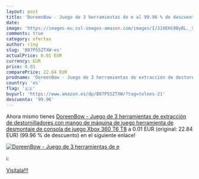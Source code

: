 ```yaml
---
layout: post
title: 'DoreenBow - Juego de 3 herramientas de e al 99.96 % de descuento'
date: 
image: 'https://images-eu.ssl-images-amazon.com/images/I/31XEHi9ByBL._SL200_.jpg'
comments: true
category: ofertas
author: ring
slug: 'B07P55ZTXW-es'
actualPrice: 0.01 EUR
currency: EUR
price: 0.01
comparePrice: 22.84 EUR
prodname: 'DoreenBow - Juego de 3 herramientas de extracción de destornilladores con mango de máquina de juego  herramienta de desmontaje de consola de juego Xbox 360 T6 T8'
country: 'es'
flag: '🇪🇸'
buyurl: 'https://www.amazon.es/dp/B07P55ZTXW/?tag=tolees-21'
descuento: '99.96'
---
```


Ahora mismo tienes [DoreenBow - Juego de 3 herramientas de extracción de destornilladores con mango de máquina de juego  herramienta de desmontaje de consola de juego Xbox 360 T6 T8](https://www.amazon.es/dp/B07P55ZTXW/?tag=tolees-21) a 0.01 EUR (original: 22.84 EUR) (99.96 %  de descuento) en el siguiente enlace!

[![DoreenBow - Juego de 3 herramientas de e](https://images-eu.ssl-images-amazon.com/images/I/31XEHi9ByBL._SL200_.jpg)](https://www.amazon.es/dp/B07P55ZTXW/?tag=tolees-21)

ℹ️:


[Visítala!!!](https://www.amazon.es/dp/B07P55ZTXW/?tag=tolees-21)
